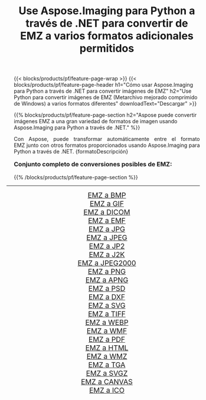 ﻿---
title: Use Aspose.Imaging para Python a través de .NET para convertir de EMZ a varios formatos adicionales permitidos 
weight: 3920
url: /es/python-net/conversion/from/emz/ 
lang: es
langdirlevel: 2
locales: zh-hans,ja,it,ru,de,es,fr,nl,id,lt,pl,pt,vi,tr,ko,zh-hant,ar,hi,th,sv,cs,uk,he
description: Puede transformar rápidamente de EMZ(Metarchivo mejorado comprimido de Windows) a varios formatos usando Aspose.Imaging para Python a través de .NET.
---

{{< blocks/products/pf/feature-page-wrap >}}
{{< blocks/products/pf/feature-page-header h1="Cómo usar Aspose.Imaging para Python a través de .NET para convertir imágenes de EMZ" h2="Use Python para convertir imágenes de EMZ (Metarchivo mejorado comprimido de Windows) a varios formatos diferentes" downloadText="Descargar" >}}


{{% blocks/products/pf/feature-page-section  h2="Aspose puede convertir imágenes EMZ a una gran variedad de formatos de imagen usando Aspose.Imaging para Python a través de .NET." %}}
<p align=justify>Con Aspose, puede transformar automáticamente entre el formato EMZ junto con otros formatos proporcionados usando Aspose.Imaging para Python a través de .NET. {formatoDescripción}</p>
<h3 style="margin-top:16px;">
Conjunto completo de conversiones posibles de EMZ:
</h3>
{{% /blocks/products/pf/feature-page-section %}}
<div class="container-fluid productfamilypage bg-gray">
    <div class="convertypes bg-gray agp-content section">
        <div class="container">
		<hr style="margin-left:-20px;"/>
		<div class="row other-converters" style="gap: 10px;font-size: 19px;text-align:center;">
		    <div class='col-md-3 other-converter remove-lp remove-rp'><a href="/imaging/es/python-net/conversion/emz-to-bmp/" style="padding:15px;">EMZ a BMP</a></div><div class='col-md-3 other-converter remove-lp remove-rp'><a href="/imaging/es/python-net/conversion/emz-to-gif/" style="padding:15px;">EMZ a GIF</a></div><div class='col-md-3 other-converter remove-lp remove-rp'><a href="/imaging/es/python-net/conversion/emz-to-dicom/" style="padding:15px;">EMZ a DICOM</a></div><div class='col-md-3 other-converter remove-lp remove-rp'><a href="/imaging/es/python-net/conversion/emz-to-emf/" style="padding:15px;">EMZ a EMF</a></div><div class='col-md-3 other-converter remove-lp remove-rp'><a href="/imaging/es/python-net/conversion/emz-to-jpg/" style="padding:15px;">EMZ a JPG</a></div><div class='col-md-3 other-converter remove-lp remove-rp'><a href="/imaging/es/python-net/conversion/emz-to-jpeg/" style="padding:15px;">EMZ a JPEG</a></div><div class='col-md-3 other-converter remove-lp remove-rp'><a href="/imaging/es/python-net/conversion/emz-to-jp2/" style="padding:15px;">EMZ a JP2</a></div><div class='col-md-3 other-converter remove-lp remove-rp'><a href="/imaging/es/python-net/conversion/emz-to-j2k/" style="padding:15px;">EMZ a J2K</a></div><div class='col-md-3 other-converter remove-lp remove-rp'><a href="/imaging/es/python-net/conversion/emz-to-jpeg2000/" style="padding:15px;">EMZ a JPEG2000</a></div><div class='col-md-3 other-converter remove-lp remove-rp'><a href="/imaging/es/python-net/conversion/emz-to-png/" style="padding:15px;">EMZ a PNG</a></div><div class='col-md-3 other-converter remove-lp remove-rp'><a href="/imaging/es/python-net/conversion/emz-to-apng/" style="padding:15px;">EMZ a APNG</a></div><div class='col-md-3 other-converter remove-lp remove-rp'><a href="/imaging/es/python-net/conversion/emz-to-psd/" style="padding:15px;">EMZ a PSD</a></div><div class='col-md-3 other-converter remove-lp remove-rp'><a href="/imaging/es/python-net/conversion/emz-to-dxf/" style="padding:15px;">EMZ a DXF</a></div><div class='col-md-3 other-converter remove-lp remove-rp'><a href="/imaging/es/python-net/conversion/emz-to-svg/" style="padding:15px;">EMZ a SVG</a></div><div class='col-md-3 other-converter remove-lp remove-rp'><a href="/imaging/es/python-net/conversion/emz-to-tiff/" style="padding:15px;">EMZ a TIFF</a></div><div class='col-md-3 other-converter remove-lp remove-rp'><a href="/imaging/es/python-net/conversion/emz-to-webp/" style="padding:15px;">EMZ a WEBP</a></div><div class='col-md-3 other-converter remove-lp remove-rp'><a href="/imaging/es/python-net/conversion/emz-to-wmf/" style="padding:15px;">EMZ a WMF</a></div><div class='col-md-3 other-converter remove-lp remove-rp'><a href="/imaging/es/python-net/conversion/emz-to-pdf/" style="padding:15px;">EMZ a PDF</a></div><div class='col-md-3 other-converter remove-lp remove-rp'><a href="/imaging/es/python-net/conversion/emz-to-html/" style="padding:15px;">EMZ a HTML</a></div><div class='col-md-3 other-converter remove-lp remove-rp'><a href="/imaging/es/python-net/conversion/emz-to-wmz/" style="padding:15px;">EMZ a WMZ</a></div><div class='col-md-3 other-converter remove-lp remove-rp'><a href="/imaging/es/python-net/conversion/emz-to-tga/" style="padding:15px;">EMZ a TGA</a></div><div class='col-md-3 other-converter remove-lp remove-rp'><a href="/imaging/es/python-net/conversion/emz-to-svgz/" style="padding:15px;">EMZ a SVGZ</a></div><div class='col-md-3 other-converter remove-lp remove-rp'><a href="/imaging/es/python-net/conversion/emz-to-canvas/" style="padding:15px;">EMZ a CANVAS</a></div><div class='col-md-3 other-converter remove-lp remove-rp'><a href="/imaging/es/python-net/conversion/emz-to-ico/" style="padding:15px;">EMZ a ICO</a></div>
                </div>
        </div>
    </div>
</div>
<br/>

